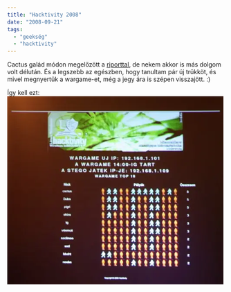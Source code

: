 ```yaml
---
title: "Hacktivity 2008"
date: "2008-09-21"
tags: 
  - "geekség"
  - "hacktivity"
---
```


Cactus galád módon megelőzött a [riporttal](http://gergo.erdi.hu/blog/2008-09-21-hacktivity_2008/), de nekem akkor is más dolgom volt délután. És a legszebb az egészben, hogy tanultam pár új trükköt, és mivel megnyertük a wargame-et, még a jegy ára is szépen visszajött. :)

Így kell ezt: ![2008_09_086](images/2008_09_086-500x434.webp)
